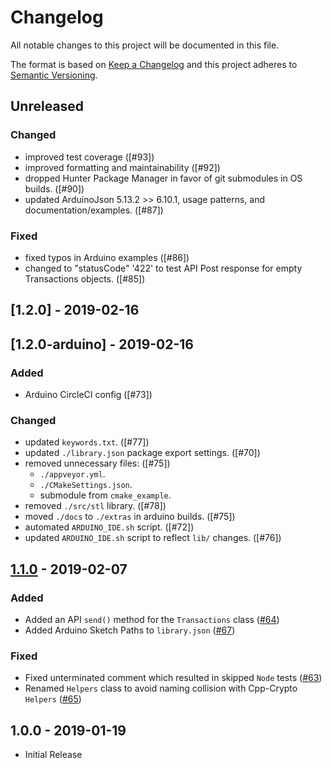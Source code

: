 # Changelog

All notable changes to this project will be documented in this file.

The format is based on [Keep a Changelog](http://keepachangelog.com/en/1.0.0/)
and this project adheres to [Semantic Versioning](http://semver.org/spec/v2.0.0.html).

## Unreleased

### Changed

- improved test coverage ([#93])
- improved formatting and maintainability ([#92])
- dropped Hunter Package Manager in favor of git submodules in OS builds. ([#90])
- updated ArduinoJson 5.13.2 >> 6.10.1, usage patterns, and documentation/examples. ([#87])

### Fixed

- fixed typos in Arduino examples ([#86])
- changed to "statusCode" '422' to test API Post response for empty Transactions objects. ([#85])

## [1.2.0] - 2019-02-16
## [1.2.0-arduino] - 2019-02-16

### Added

- Arduino CircleCI config ([#73])

### Changed

- updated `keywords.txt`. ([#77])
- updated `./library.json` package export settings. ([#70])
- removed unnecessary files: ([#75])
  - `./appveyor.yml`.
  - `./CMakeSettings.json`.
  - submodule from `cmake_example`.
- removed `./src/stl` library. ([#78])
- moved `./docs` to `./extras` in arduino builds. ([#75])
- automated `ARDUINO_IDE.sh` script. ([#72])
- updated `ARDUINO_IDE.sh` script to reflect `lib/` changes. ([#76])

## [1.1.0] - 2019-02-07

### Added

- Added an API `send()` method for the `Transactions` class ([#64])
- Added Arduino Sketch Paths to `library.json` ([#67])

### Fixed

- Fixed unterminated comment which resulted in skipped `Node` tests ([#63])
- Renamed `Helpers` class to avoid naming collision with Cpp-Crypto `Helpers` ([#65])

## 1.0.0 - 2019-01-19

- Initial Release

[unreleased]: https://github.com/ArkEcosystem/cpp-client/compare/1.1.0...develop
[1.1.0]: https://github.com/ArkEcosystem/cpp-client/compare/1.0.0...1.1.0
[#64]: https://github.com/ArkEcosystem/cpp-client/pull/64
[#67]: https://github.com/ArkEcosystem/cpp-client/pull/67
[#63]: https://github.com/ArkEcosystem/cpp-client/pull/63
[#65]: https://github.com/ArkEcosystem/cpp-client/pull/65
